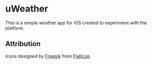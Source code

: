 # uWeather
This is a simple weather app for iOS created to experiment with the platform.

## Attribution
Icons designed by [Freepik](https://www.flaticon.com/authors/freepik) from [FlatIcon](https://www.flaticon.com)
